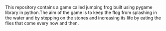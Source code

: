 This repository contains a game called jumping frog built using pygame library in python.The aim of the game is to keep the flog from splashing in the water and by stepping on the stones and increasing its life by eating the flies that come every now and then.
